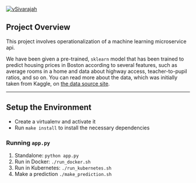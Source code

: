 [![vSivarajah](https://circleci.com/gh/vSivarajah/Docker-project.svg?style=svg)](<LINK>)


## Project Overview

This project involves operationalization of a machine learning microservice api. 

We have been given a pre-trained, `sklearn` model that has been trained to predict housing prices in Boston according to several features, such as average rooms in a home and data about highway access, teacher-to-pupil ratios, and so on. You can read more about the data, which was initially taken from Kaggle, on [the data source site](https://www.kaggle.com/c/boston-housing). 


---

## Setup the Environment

* Create a virtualenv and activate it
* Run `make install` to install the necessary dependencies

### Running `app.py`

1. Standalone:  `python app.py`
2. Run in Docker:  `./run_docker.sh`
3. Run in Kubernetes:  `./run_kubernetes.sh`
4. Make a prediction `./make_prediction.sh`

